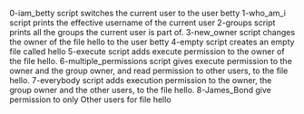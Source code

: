 0-iam_betty script switches the current user to the user betty
1-who_am_i script prints the effective username of the current user
2-groups script prints all the groups the current user is part of.
3-new_owner script changes the owner of the file hello to the user betty
4-empty script creates an empty file called hello
5-execute script adds execute permission to the owner of the file hello.
6-multiple_permissions script gives execute permission to the owner and the group owner, and read permission to other users, to the file hello.
7-everybody script adds execution permission to the owner, the group owner and the other users, to the file hello.
8-James_Bond give permission to only Other users for file hello
